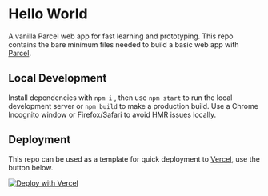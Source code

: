 # Hello World

A vanilla Parcel web app for fast learning and prototyping. This repo contains the bare minimum files needed to build a basic web app with [Parcel](https://parceljs.org/).


## Local Development
Install dependencies with `npm i` , then use `npm start` to run the local development server or `npm build` to make a production build. Use a Chrome Incognito window or Firefox/Safari to avoid HMR issues locally.


## Deployment
This repo can be used as a template for quick deployment to [Vercel](https://vercel.com/), use the button below. 

[![Deploy with Vercel](https://vercel.com/button)](https://vercel.com/new/clone?repository-url=https://github.com/curiouscrusher/hello-world)
